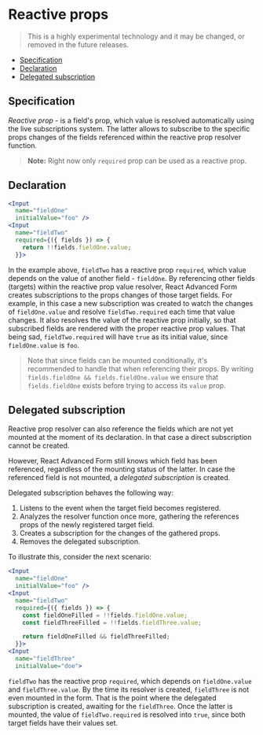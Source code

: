 # Reactive props

> This is a highly experimental technology and it may be changed, or  removed in the future releases.

* [Specification](#specification)
* [Declaration](#declaration)
* [Delegated subscription](#delegated-subscription)

## Specification
*Reactive prop* - is a field's prop, which value is resolved automatically using the live subscriptions system. The latter allows to subscribe to the specific props changes of the fields referenced within the reactive prop resolver function.

> **Note:** Right now only `required` prop can be used as a reactive prop.

## Declaration
```jsx
<Input
  name="fieldOne"
  initialValue="foo" />
<Input
  name="fieldTwo"
  required={({ fields }) => {
    return !!fields.fieldOne.value;
  }}>
```

In the example above, `fieldTwo` has a reactive prop `required`, which value depends on the value of another field - `fieldOne`. By referencing other fields (targets) within the reactive prop value resolver, React Advanced Form creates subscriptions to the props changes of those target fields. For example, in this case a new subscription was created to watch the changes of `fieldOne.value` and resolve `fieldTwo.required` each time that value changes. It also resolves the value of the reactive prop initially, so that subscribed fields are rendered with the proper reactive prop values. That being sad, `fieldTwo.required` will have `true` as its initial value, since `fieldOne.value` is `foo`.

> Note that since fields can be mounted conditionally, it's recommended to handle that when referencing their props. By writing `fields.fieldOne && fields.fieldOne.value` we ensure that `fields.fieldOne` exists before trying to access its `value` prop.

## Delegated subscription
Reactive prop resolver can also reference the fields which are not yet mounted at the moment of its declaration. In that case a direct subscription cannot be created.

However, React Advanced Form still knows which field has been referenced, regardless of the mounting status of the latter. In case the referenced field is not mounted, a *delegated subscription* is created.

Delegated subscription behaves the following way:

1. Listens to the event when the target field becomes registered.
1. Analyzes the resolver function once more, gathering the references props of the newly registered target field.
1. Creates a subscription for the changes of the gathered props.
1. Removes the delegated subscription.

To illustrate this, consider the next scenario:

```jsx
<Input
  name="fieldOne"
  initialValue="foo" />
<Input
  name="fieldTwo"
  required={({ fields }) => {
    const fieldOneFilled = !!fields.fieldOne.value;
    const fieldThreeFilled = !!fields.fieldThree.value;

    return fieldOneFilled && fieldThreeFilled;
  }}>
<Input
  name="fieldThree"
  initialValue="doe">
```

`fieldTwo` has the reactive prop `required`, which depends on `fieldOne.value` and `fieldThree.value`. By the time its resolver is created, `fieldThree` is not even mounted in the form. That is the point where the delegated subscription is created, awaiting for the `fieldThree`. Once the latter is mounted, the value of `fieldTwo.required` is resolved into `true`, since both target fields have their values set.
